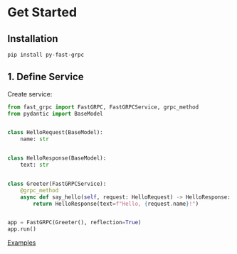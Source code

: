 # Get Started

## Installation
```bash
pip install py-fast-grpc
```

## 1. Define Service
Create service:
```python
from fast_grpc import FastGRPC, FastGRPCService, grpc_method
from pydantic import BaseModel


class HelloRequest(BaseModel):
    name: str


class HelloResponse(BaseModel):
    text: str


class Greeter(FastGRPCService):
    @grpc_method
    async def say_hello(self, request: HelloRequest) -> HelloResponse:
        return HelloResponse(text=f"Hello, {request.name}!")


app = FastGRPC(Greeter(), reflection=True)
app.run()
```

[Examples](examples.md)
